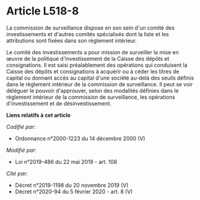 # Article L518-8

La commission de surveillance dispose en son sein d'un comité des investissements et d'autres comités spécialisés dont la
liste et les attributions sont fixées dans son règlement intérieur.

Le comité des investissements a pour mission de surveiller la mise en œuvre de la politique d'investissement de la Caisse des
dépôts et consignations. Il est saisi préalablement des opérations qui conduisent la Caisse des dépôts et consignations à
acquérir ou à céder les titres de capital ou donnant accès au capital d'une société au-delà des seuils définis dans le
règlement intérieur de la commission de surveillance. Il peut se voir déléguer le pouvoir d'approuver, selon des modalités
définies dans le règlement intérieur de la commission de surveillance, les opérations d'investissement et de
désinvestissement.

**Liens relatifs à cet article**

_Codifié par_:

  - Ordonnance n°2000-1223 du 14 décembre 2000 (V)

_Modifié par_:

  - Loi n°2019-486 du 22 mai 2019 - art. 108

_Cité par_:

  - Décret n°2019-1198 du 20 novembre 2019 (V)
  - Décret n°2020-94 du 5 février 2020 - art. 8 (V)
